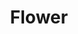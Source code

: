 ---
title: Flower
category: paintings
series: horizon
year: 2017
image: flower.jpg
size: 80cmx100cm
materials: oil on canvas
---